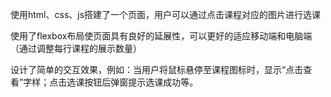 使用html、css、js搭建了一个页面，用户可以通过点击课程对应的图片进行选课

使用了flexbox布局使页面具有良好的延展性，可以更好的适应移动端和电脑端（通过调整每行课程的展示数量）

设计了简单的交互效果，例如：当用户将鼠标悬停至课程图标时，显示“点击查看”字样；点击选课按钮后弹窗提示选课成功等。
